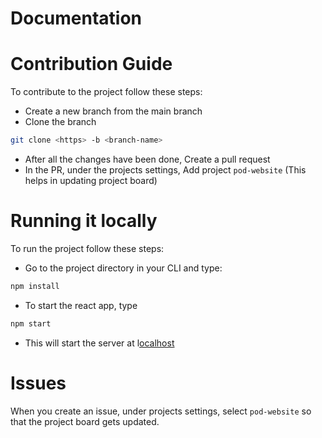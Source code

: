 # Documentation

# Contribution Guide

To contribute to the project follow these steps: 

- Create a new branch from the main branch
- Clone the branch

```bash
git clone <https> -b <branch-name>
```

- After all the changes have been done, Create a pull request
- In the PR, under the projects settings, Add project `pod-website` (This helps in updating project board)

# Running it locally

To run the project follow these steps: 

- Go to the project directory in your CLI and type:

```bash
npm install 
```

- To start the react app, type

```html
npm start
```

- This will start the server at l[ocalhost](https://localhost:3000)

# Issues

When you create an issue, under projects settings, select `pod-website` so that the project board gets updated.
